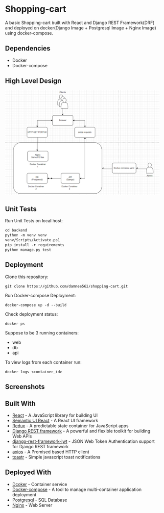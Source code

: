 # Shopping-cart
A basic Shopping-cart built with React and Django REST Framework(DRF) and deployed on docker(Django Image + Postgresql Image + Nginx Image) using docker-compose.

## Dependencies
* Docker
* Docker-compose


## High Level Design

![Alt text](ReadmeImages/HLD.png?raw=true "HLD")

## Unit Tests

Run Unit Tests on local host:

    cd backend
    python -m venv venv
    venv/Scripts/Activate.ps1
    pip install -r requirements
    python manage.py test

## Deployment
Clone this repository:

    git clone https://github.com/damnee562/shopping-cart.git

Run Docker-compose Deployment:

    docker-compose up -d --build

Check deployment status:

    docker ps

Suppose to be 3 running containers:
* web
* db
* api
    
To view logs from each container run:

    docker logs <container_id>



## Screenshots

## Built With
* [React](https://facebook.github.io/react/) - A JavaScript library for building UI
* [Semantic UI React](https://react.semantic-ui.com/introduction) - A React UI framework
* [Redux](https://redux.js.org/) - A predictable state container for JavaScript apps
* [Django REST framework](http://www.django-rest-framework.org/) - A powerful and flexible toolkit for building Web APIs
* [django-rest-framework-jwt](http://getblimp.github.io/django-rest-framework-jwt/) - JSON Web Token Authentication support for Django REST framework
* [axios](https://github.com/mzabriskie/axios) - A Promised based HTTP client
* [toastr](https://github.com/CodeSeven/toastr) - Simple javascript toast notifications

## Deployed With
* [Dcoker](https://www.docker.com/) - Container service
* [Docker-compose](https://docs.docker.com/compose/) - A tool to manage multi-container application deployment 
* [Postgresql](https://www.postgresql.org/) - SQL Database
* [Nginx](https://www.nginx.com/) - Web Server 